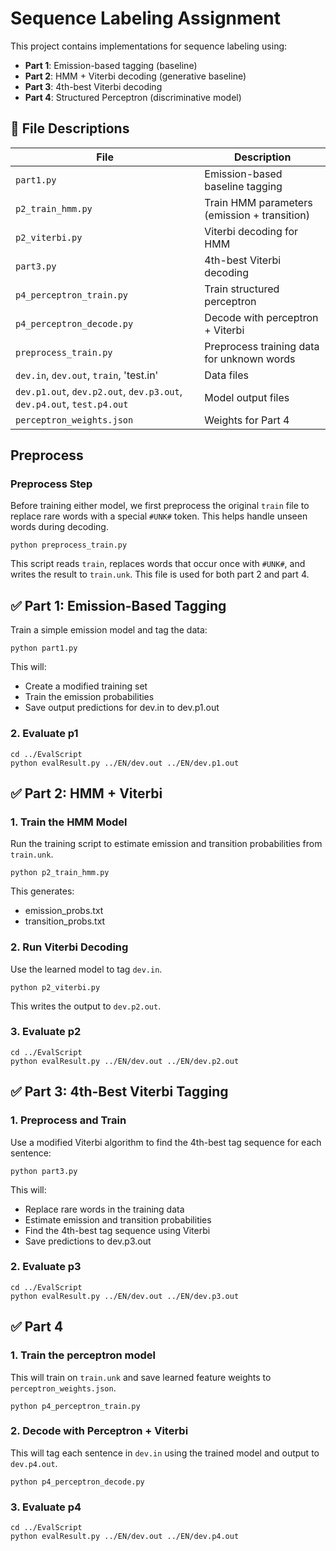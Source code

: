 # Sequence Labeling Assignment

This project contains implementations for sequence labeling using:

- **Part 1**: Emission-based tagging (baseline)
- **Part 2**: HMM + Viterbi decoding (generative baseline)
- **Part 3**: 4th-best Viterbi decoding
- **Part 4**: Structured Perceptron (discriminative model)

## 📁 File Descriptions

| **File** | **Description** |
|----------|-----------------|
| `part1.py` | Emission-based baseline tagging |
| `p2_train_hmm.py` | Train HMM parameters (emission + transition) |
| `p2_viterbi.py` | Viterbi decoding for HMM |
| `part3.py` | 4th-best Viterbi decoding |
| `p4_perceptron_train.py` | Train structured perceptron |
| `p4_perceptron_decode.py` | Decode with perceptron + Viterbi |
| `preprocess_train.py` | Preprocess training data for unknown words |
| `dev.in`, `dev.out`, `train`, 'test.in' | Data files |
| `dev.p1.out`, `dev.p2.out`, `dev.p3.out`, `dev.p4.out`, `test.p4.out` | Model output files |
| `perceptron_weights.json` | Weights for Part 4 |

## Preprocess

### Preprocess Step

Before training either model, we first preprocess the original `train` file to replace rare words with a special `#UNK#` token. This helps handle unseen words during decoding.
```
python preprocess_train.py
```
This script reads `train`, replaces words that occur once with `#UNK#`, and writes the result to `train.unk`. This file is used for both part 2 and part 4.

## ✅ Part 1: Emission-Based Tagging

Train a simple emission model and tag the data:

```
python part1.py
```
This will:
- Create a modified training set
- Train the emission probabilities
- Save output predictions for dev.in to dev.p1.out

### 2. Evaluate p1

```
cd ../EvalScript
python evalResult.py ../EN/dev.out ../EN/dev.p1.out
```

## ✅ Part 2: HMM + Viterbi

### 1. Train the HMM Model

Run the training script to estimate emission and transition probabilities from `train.unk`.

```
python p2_train_hmm.py
```
This generates:
- emission_probs.txt
- transition_probs.txt

### 2. Run Viterbi Decoding
Use the learned model to tag `dev.in`.

```
python p2_viterbi.py
```
This writes the output to `dev.p2.out`.

### 3. Evaluate p2

```
cd ../EvalScript
python evalResult.py ../EN/dev.out ../EN/dev.p2.out
```

## ✅ Part 3: 4th-Best Viterbi Tagging

### 1. Preprocess and Train

Use a modified Viterbi algorithm to find the 4th-best tag sequence for each sentence:

```
python part3.py
```

This will:
- Replace rare words in the training data
- Estimate emission and transition probabilities
- Find the 4th-best tag sequence using Viterbi
- Save predictions to dev.p3.out

### 2. Evaluate p3

```
cd ../EvalScript
python evalResult.py ../EN/dev.out ../EN/dev.p3.out
```

## ✅ Part 4

### 1. Train the perceptron model

This will train on `train.unk` and save learned feature weights to `perceptron_weights.json`.

```
python p4_perceptron_train.py
```

### 2. Decode with Perceptron + Viterbi
This will tag each sentence in `dev.in` using the trained model and output to `dev.p4.out`.
```
python p4_perceptron_decode.py
```

### 3. Evaluate p4

```
cd ../EvalScript
python evalResult.py ../EN/dev.out ../EN/dev.p4.out
```

